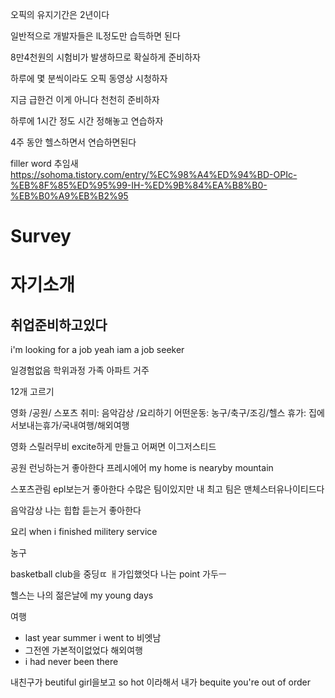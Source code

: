 

오픽의 유지기간은 2년이다 

일반적으로 개발자들은 lL정도만 습득하면 된다

8만4천원의 시험비가 발생하므로 확실하게 준비하자 

하루에 몇 분씩이라도 오픽 동영상 시청하자 

지금 급한건 이게 아니다 천천히 준비하자 

하루에 1시간 정도 시간 정해놓고 연습하자 

4주 동안 헬스하면서 연습하면된다

filler word 추임새 
https://sohoma.tistory.com/entry/%EC%98%A4%ED%94%BD-OPIc-%EB%8F%85%ED%95%99-IH-%ED%9B%84%EA%B8%B0-%EB%B0%A9%EB%B2%95

# Survey 
# 자기소개
## 취업준비하고있다
i'm looking for a job yeah iam a job seeker 



일경험없음 학위과정 가족 아파트 거주 

12개 고르기

영화 /공원/ 스포츠 
취미: 음악감상 /요리하기 
어떤운동: 농구/축구/조깅/헬스
휴가: 집에서보내는휴가/국내여행/해외여행 

영화
스릴러무비 excite하게 만들고 어쩌면 이그저스티드 

공원
런닝하는거 좋아한다 
프레시에어 
my home is nearyby mountain 

스포츠관림
epl보는거 좋아한다 수많은 팀이있지만 내 최고 팀은 
 맨체스터유나이티드다 


음악감상 
나는 힙합 듣는거 좋아한다 

요리 
when i finished militery service 

농구 

basketball club을 중딩ㄸ ㅐ가입했엇다 나는 point 가두ㅡ


헬스는 
나의 젊은날에 
my young days 

여행
- last year summer i went to 비엣남
- 그전엔 가본적이없었다 해외여행 
- i had never been there

내친구가 beutiful girl을보고 
so hot 이라해서 내가 bequite you're out of order
